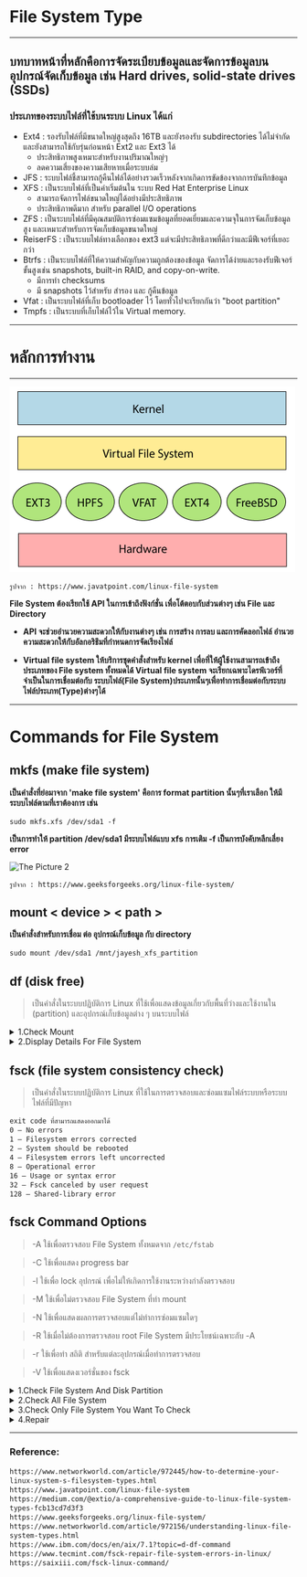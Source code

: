 File System Type
===
---

## บทบาทหน้าที่หลักคือการจัดระเบียบข้อมูลและจัดการข้อมูลบนอุปกรณ์จัดเก็บข้อมูล เช่น Hard drives, solid-state drives (SSDs)

### ประเภทของระบบไฟล์ที่ใช้บนระบบ Linux ได้แก่

- Ext4 : รองรับไฟล์ที่มีขนาดใหญ่สูงสุดถึง 16TB และยังรองรับ subdirectories ได้ไม่จำกัดและยังสามารถใช้กับรุ่นก่อนหน้า
  Ext2 และ Ext3 ได้
  - ประสิทธิภาพสูงเหมาะสำหรับงานปริมาณใหญ่ๆ
  - ลดความเสี่ยงของความเสียหายเมื่อระบบล่ม
- JFS : ระบบไฟล์ชี้สามารถกู้คืนไฟล์ได้อย่างรวดเร็วหลังจากเกิดการขัดข้องจากการบันทึกข้อมูล
- XFS : เป็นระบบไฟล์ที่เป็นค่าเริ่มต้นใน ระบบ Red Hat Enterprise Linux
  - สามารถจัดการไฟล์ขนาดใหญ่ได้อย่างมีประสิทธิภาพ
  - ประสิทธิภาพดีมาก สำหรับ parallel I/O operations
- ZFS : เป็นระบบไฟล์ที่มีคุณสมบัติการซ่อมแซมข้อมูลที่ยอดเยี่ยมและความจุในการจัดเก็บข้อมูลสูง
  และเหมาะสำหรับการจัดเก็บข้อมูลขนาดใหญ่
- ReiserFS : เป็นระบบไฟล์ทางเลือกของ ext3 แต่จะมีประสิทธิภาพที่ดีกว่าและมีฟีเจอร์ที่เยอะกว่า
- Btrfs : เป็นระบบไฟล์ที่ให้ความสำคัญกับความถูกต้องของข้อมูล จัดการได้ง่ายและรองรับฟีเจอร์ขั้นสูงเช่น snapshots,
  built-in RAID, and copy-on-write.
  - มีการทำ checksums 
  - มี snapshots ไว้สำหรับ สำรอง และ กู้คืนข้อมูล
- Vfat : เป็นระบบไฟล์ที่เก็บ bootloader ไว้ โดยทั่วไปจะเรียกกันว่า "boot partition"
- Tmpfs : เป็นระบบที่เก็บไฟล์ไว้ใน Virtual memory.

---
หลักการทำงาน
===
---
![The Picture](/assets/img/linux-file-system.png)

    รูปจาก : https://www.javatpoint.com/linux-file-system 

**File System ต้องเรียกใช้ API ในการเข้าถึงฟังก์ชั่น เพื่อโต้ตอบกับส่วนต่างๆ เช่น File และ Directory**

- **API จะช่วยอำนวยความสะดวกให้กับงานต่างๆ เช่น การสร้าง การลบ และการคัดลอกไฟล์
  อำนวยความสะดวกให้กับอัลกอริธึมที่กำหนดการจัดเรียงไฟล์**

- **Virtual file system ให้บริการชุดคำสั่งสำหรับ kernel เพื่อที่ให้ผู้ใช้งานสามารถเข้าถึง ประเภทของ File system ทั้งหมดได้
  Virtual file system
  จะเรียกเฉพาะไดรฟ์เวอร์ที่จำเป็นในการเชื่อมต่อกับ ระบบไฟล์(File System)ประเภทนั้นๆเพื่อทำการเชื่อมต่อกับระบบไฟล์ประเภท(Type)ต่างๆได้**

---

# Commands for File System
## mkfs (make file system)
**เป็นคำสั่งที่ย่อมาจาก 'make file system' คือการ format partition นั้นๆที่เราเลือก ให้มี ระบบไฟล์ตามที่เราต้องการ เช่น**

```sudo mkfs.xfs /dev/sda1 -f```

**เป็นการทำให้ partition /dev/sda1 มีระบบไฟล์แบบ xfs การเติม -f เป็นการบังคับหลีกเลี่ยง error**

![The Picture 2](/assets/img/xfs.png)

    รูปจาก : https://www.geeksforgeeks.org/linux-file-system/

## mount < device > < path >
**เป็นคำสั่งสำหรับการเชื่อม ต่อ อุปกรณ์เก็บข้อมูล กับ directory**

```sudo mount /dev/sda1 /mnt/jayesh_xfs_partition```

## df (disk free)
>เป็นคำสั่งในระบบปฏิบัติการ Linux ที่ใช้เพื่อแสดงข้อมูลเกี่ยวกับพื้นที่ว่างและใช้งานใน (partition) และอุปกรณ์เก็บข้อมูลต่าง ๆ บนระบบไฟล์



<details>

<summary>  1.Check Mount  </summary>

สามารถใช้ `df -h` เพื่อตรวจสอบการ mount ได้

![The Picture 3](/assets/img/xfs2.png)

    รูปจาก : https://www.geeksforgeeks.org/linux-file-system/

</details>

<details>

<summary>2.Display Details For File System</summary>

สามารถใช้ `df -Th` เพื่อแสดงผลข้อมูลต่างๆได้ดังนี้

```
Filesystem     Type      Size  Used Avail Use% Mounted on 
devtmpfs       devtmpfs  4.0M     0  4.0M   0% /dev 
tmpfs          tmpfs     1.9G     0  1.9G   0% /dev/shm 
tmpfs          tmpfs     756M  1.6M  754M   1% /run
/dev/sda3      btrfs      14G  4.3G  8.5G  34% / 
tmpfs          tmpfs     1.9G   16K  1.9G   1% /tmp 
/dev/sda3      btrfs      14G  4.3G  8.5G  34% /home 
/dev/sda2      ext4      974M  297M  610M  33% /boot 
/dev/sda1      vfat      599M   18M  582M   3% /boot/efi
tmpfs          tmpfs     378M  124K  378M   1% /run/user/1000 
```


</details>

    

## fsck (file system consistency check)

>เป็นคำสั่งในระบบปฏิบัติการ Linux ที่ใช้ในการตรวจสอบและซ่อมแซมไฟล์ระบบหรือระบบไฟล์ที่มีปัญหา

```
exit code ที่สามารถแสดงออกมาได้
0 – No errors
1 – Filesystem errors corrected
2 – System should be rebooted
4 – Filesystem errors left uncorrected
8 – Operational error
16 – Usage or syntax error
32 – Fsck canceled by user request
128 – Shared-library error
```
## fsck Command Options

>-A ใช้เพื่อตรวจสอบ File System ทั้งหมดจาก `/etc/fstab`
 
>-C ใช้เพื่อแสดง progress bar

>-l ใช้เพื่อ lock อุปกรณ์ เพื่อไม่ให้เกิดการใช้งานระหว่างกำลังตรวจสอบ

>-M ใช้เพื่อไม่ตรวจสอบ File System ที่ทำ mount

>-N ใช้เพื่อแสดงผลการตรวจสอบแต่ไม่ทำการซ่อมแซมใดๆ

>-R ใช้เมื่อไม่ต้องการตรวจสอบ root File System มีประโยชน์เฉพาะกับ -A

>-r ใช้เพื่อทำ สถิติ สำหรับแต่ละอุปกรณ์เมื่อทำการตรวจสอบ

>-V ใช้เพื่อแสดงเวอร์ชั่นของ fsck



<details>

<summary>1.Check File System And Disk Partition</summary>

สามารถใช้ `fsck < path >` เพื่อเช็คได้ จะแสดงผลลัพธ์ ดังนี้

```
$ fsck /dev/sda6
fsck from util-linux 2.20.1
e2fsck 1.42 (29-Nov-2011)
/dev/sda6: clean, 95/2240224 files, 3793506/4476416 blocks
```

เมื่อพบ error

```
$ fsck /dev/sda2
fsck from util-linux 2.20.1
fsck: fsck.ntfs: not found
fsck: error 2 while executing fsck.ntfs for /dev/sda2
```


</details>

<details>

<summary>2.Check All File System</summary>

สามารถใช้ `option -A` เพื่อเช็ค file system ภายใต้ `/etc/fstab` ทั้งหมดได้

```
$ fsck -AR -y
fsck from util-linux 2.20.1
e2fsck 1.42 (29-Nov-2011)
/dev/sda6: clean, 95/2240224 files, 3793506/4476416 blocks
dosfsck 3.0.12, 29 Oct 2011, FAT32, LFN
/dev/sda7: 8 files, 50/1463400 clusters
```



</details>

<details>

<summary>3.Check Only File System You Want To Check</summary>

สามารถใช้ `option -t` ในการแสดง File System Type ที่เราต้องการได้

```
$ fsck -AR -t ext2 -y
fsck from util-linux 2.20.1
e2fsck 1.42 (29-Nov-2011)
/dev/sda6: clean, 11/2240224 files, 70327/4476416 blocks
```

</details>

<details>

<summary>4.Repair</summary>

เมื่อพบเจอ error หลังจากทำการตรวจสอบสามารถแก้ไขได้ด้วยการ ใช้ `option -y`

```
$ fsck -y /dev/sda6
fsck from util-linux 2.20.1
e2fsck 1.42 (29-Nov-2011)
/dev/sda6 contains a file system with errors, check forced.
Pass 1: Checking inodes, blocks, and sizes
Inode 2060353 is a unknown file type with mode 0137642 but it looks 
like it is really a directory.
Fix? yes

Pass 2: Checking directory structure
Entry 'test' in / (2) has deleted/unused inode 49059.  Clear? yes

Pass 3: Checking directory connectivity
Pass 4: Checking reference counts
Pass 5: Checking group summary information

/dev/sda6: ***** FILE SYSTEM WAS MODIFIED *****
/dev/sda6: 96/2240224 files (7.3% non-contiguous), 3793508/4476416 blocks
```

</details>


---


### Reference:

    https://www.networkworld.com/article/972445/how-to-determine-your-linux-system-s-filesystem-types.html
    https://www.javatpoint.com/linux-file-system
    https://medium.com/@extio/a-comprehensive-guide-to-linux-file-system-types-fcb13cd7d3f3
    https://www.geeksforgeeks.org/linux-file-system/
    https://www.networkworld.com/article/972156/understanding-linux-file-system-types.html
    https://www.ibm.com/docs/en/aix/7.1?topic=d-df-command
    https://www.tecmint.com/fsck-repair-file-system-errors-in-linux/
    https://saixiii.com/fsck-linux-command/



